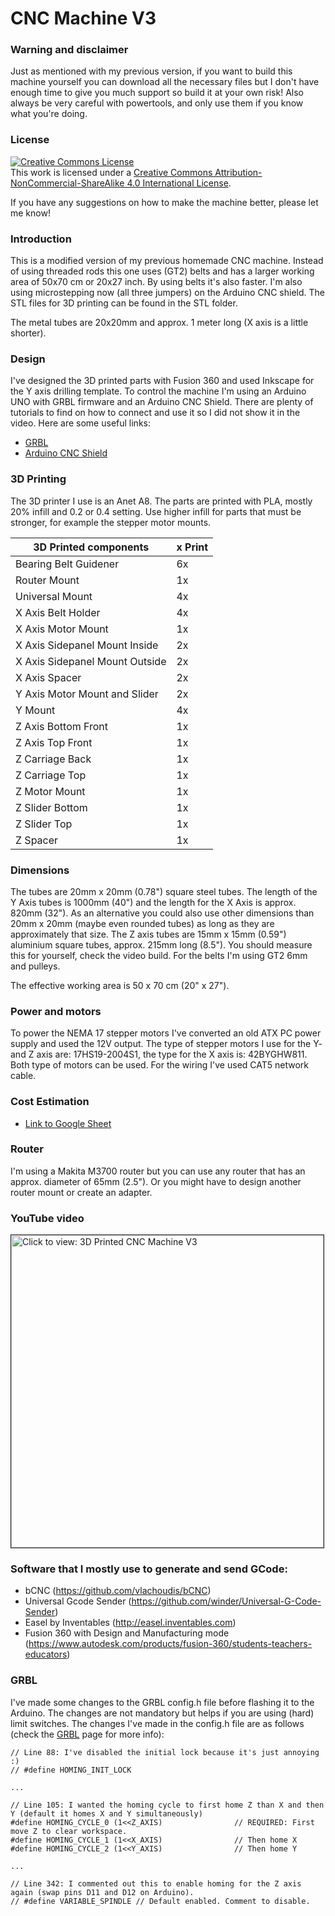 ﻿# CNC Machine V3
 
### Warning and disclaimer

Just as mentioned with my previous version, if you want to build this machine yourself you can download all the necessary files but I don't have enough time to give you much support so build it at your own risk! Also always be very careful with powertools, and only use them if you know what you're doing. 

### License

<a rel="license" href="http://creativecommons.org/licenses/by-nc-sa/4.0/"><img alt="Creative Commons License" style="border-width:0" src="https://i.creativecommons.org/l/by-nc-sa/4.0/88x31.png" /></a><br />This work is licensed under a <a rel="license" href="http://creativecommons.org/licenses/by-nc-sa/4.0/">Creative Commons Attribution-NonCommercial-ShareAlike 4.0 International License</a>.

If you have any suggestions on how to make the machine better, please let me know!

### Introduction
 
This is a modified version of my previous homemade CNC machine. Instead of using threaded rods this one uses (GT2) belts and has a larger working area of 50x70 cm or 20x27 inch. By using belts it's also faster. I'm also using microstepping now (all three jumpers) on the Arduino CNC shield. The STL files for 3D printing can be found in the STL folder. 

The metal tubes are 20x20mm and approx. 1 meter long (X axis is a little shorter). 

### Design

I've designed the 3D printed parts with Fusion 360 and used Inkscape for the Y axis drilling template. To control the machine I'm using an Arduino UNO with GRBL firmware and an Arduino CNC Shield. There are plenty of tutorials to find on how to connect and use it so I did not show it in the video. Here are some useful links:

* [GRBL](https://github.com/gnea/grbl)
* [Arduino CNC Shield](https://blog.protoneer.co.nz/arduino-cnc-shield/)

### 3D Printing

The 3D printer I use is an Anet A8. The parts are printed with PLA, mostly 20% infill and 0.2 or 0.4 setting. Use higher infill for parts that must be stronger, for example the stepper motor mounts.

| 3D Printed components         | x Print |
| -------------                 | ----- |
|Bearing Belt Guidener          | 6x    |
|Router Mount                   | 1x    |
|Universal Mount                | 4x    |
|X Axis Belt Holder             | 4x    |
|X Axis Motor Mount             | 1x    |
|X Axis Sidepanel Mount Inside  | 2x    |
|X Axis Sidepanel Mount Outside | 2x    |
|X Axis Spacer                  | 2x |
|Y Axis Motor Mount and Slider  | 2x |
|Y Mount                        | 4x |
|Z Axis Bottom Front            | 1x |
|Z Axis Top Front               | 1x |
|Z Carriage Back                | 1x |
|Z Carriage Top                 | 1x |
|Z Motor Mount                  | 1x |
|Z Slider Bottom                | 1x |
|Z Slider Top                   | 1x |
|Z Spacer                       | 1x |

### Dimensions

The tubes are 20mm x 20mm (0.78") square steel tubes. The length of the Y Axis tubes is 1000mm (40") and the length for the X Axis is approx. 820mm (32"). As an alternative you could also use other dimensions than 20mm x 20mm (maybe even rounded tubes) as long as they are approximately that size. The Z axis tubes are 15mm x 15mm (0.59") aluminium square tubes, approx. 215mm long (8.5"). You should measure this for yourself, check the video build. For the belts I'm using GT2 6mm and pulleys.

The effective working area is 50 x 70 cm (20" x 27").

### Power and motors

To power the NEMA 17 stepper motors I've converted an old ATX PC power supply and used the 12V output. The type of stepper motors I use for the Y- and Z axis are: 17HS19-2004S1, the type for the X axis is: 42BYGHW811. Both type of motors can be used. For the wiring I've used CAT5 network cable.

### Cost Estimation

* [Link to Google Sheet](https://docs.google.com/spreadsheets/d/1WaLTZEe9Un130kNA_mwn08Lo0E_RAs8ju6dJp0eKexQ/edit?usp=sharing "Link to Google Sheet")

### Router 

I'm using a Makita M3700 router but you can use any router that has an approx. diameter of 65mm (2.5"). Or you might have to design another router mount or create an adapter.

### YouTube video

<a href="https://youtu.be/PrJPGO_sYMM" target="_blank"><img src="https://img.youtube.com/vi/PrJPGO_sYMM/0.jpg" 
alt="Click to view: 3D Printed CNC Machine V3" width="500" border="1" /></a>

### Software that I mostly use to generate and send GCode:

* bCNC (https://github.com/vlachoudis/bCNC)
* Universal Gcode Sender (https://github.com/winder/Universal-G-Code-Sender)
* Easel by Inventables (http://easel.inventables.com)
* Fusion 360 with Design and Manufacturing mode (https://www.autodesk.com/products/fusion-360/students-teachers-educators)

### GRBL

I've made some changes to the GRBL config.h file before flashing it to the Arduino. The changes are not mandatory but helps if you are using (hard) limit switches. The changes I've made in the config.h file are as follows (check the [GRBL](https://github.com/gnea/grbl) page for more info):

```
// Line 88: I've disabled the initial lock because it's just annoying :) 
// #define HOMING_INIT_LOCK

...

// Line 105: I wanted the homing cycle to first home Z than X and then Y (default it homes X and Y simultaneously)
#define HOMING_CYCLE_0 (1<<Z_AXIS)                // REQUIRED: First move Z to clear workspace.
#define HOMING_CYCLE_1 (1<<X_AXIS)                // Then home X
#define HOMING_CYCLE_2 (1<<Y_AXIS)                // Then home Y

...

// Line 342: I commented out this to enable homing for the Z axis again (swap pins D11 and D12 on Arduino).
// #define VARIABLE_SPINDLE // Default enabled. Comment to disable.

```





